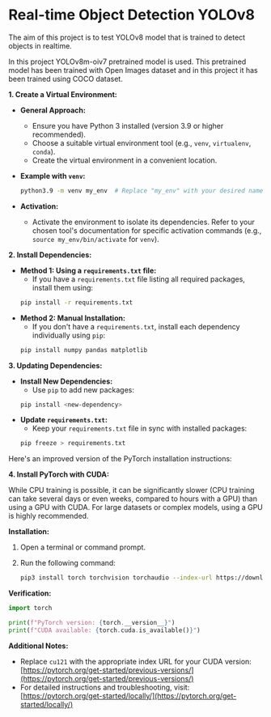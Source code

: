 # Real-time Object Detection YOLOv8

The aim of this project is to test YOLOv8 model that is trained to detect objects in realtime.

In this project YOLOv8m-oiv7 pretrained model is used. This pretrained model has been trained with Open Images dataset and in this project it has been trained using COCO dataset.

**1. Create a Virtual Environment:**

- **General Approach:**

  - Ensure you have Python 3 installed (version 3.9 or higher recommended).
  - Choose a suitable virtual environment tool (e.g., `venv`, `virtualenv`, `conda`).
  - Create the virtual environment in a convenient location.

- **Example with `venv`:**

  ```bash
  python3.9 -m venv my_env  # Replace "my_env" with your desired name
  ```

- **Activation:**
  - Activate the environment to isolate its dependencies. Refer to your chosen tool's documentation for specific activation commands (e.g., `source my_env/bin/activate` for `venv`).

**2. Install Dependencies:**

- **Method 1: Using a `requirements.txt` file:**
  - If you have a `requirements.txt` file listing all required packages, install them using:
  ```bash
  pip install -r requirements.txt
  ```
- **Method 2: Manual Installation:**
  - If you don't have a `requirements.txt`, install each dependency individually using `pip`:
  ```bash
  pip install numpy pandas matplotlib
  ```

**3. Updating Dependencies:**

- **Install New Dependencies:**
  - Use `pip` to add new packages:
  ```bash
  pip install <new-dependency>
  ```
- **Update `requirements.txt`:**
  - Keep your `requirements.txt` file in sync with installed packages:
  ```bash
  pip freeze > requirements.txt
  ```

Here's an improved version of the PyTorch installation instructions:

**4. Install PyTorch with CUDA:**

While CPU training is possible, it can be significantly slower (CPU training can take several days or even weeks, compared to hours with a GPU) than using a GPU with CUDA. For large datasets or complex models, using a GPU is highly recommended.

**Installation:**

1. Open a terminal or command prompt.
2. Run the following command:

   ```bash
   pip3 install torch torchvision torchaudio --index-url https://download.pytorch.org/whl/cu121
   ```

**Verification:**

```python
import torch

print(f"PyTorch version: {torch.__version__}")
print(f"CUDA available: {torch.cuda.is_available()}")
```

**Additional Notes:**

- Replace `cu121` with the appropriate index URL for your CUDA version: [https://pytorch.org/get-started/previous-versions/](https://pytorch.org/get-started/previous-versions/)
- For detailed instructions and troubleshooting, visit: [https://pytorch.org/get-started/locally/](https://pytorch.org/get-started/locally/)
